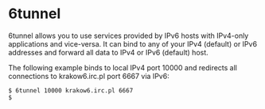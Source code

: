 # 6tunnel

6tunnel allows you to use services provided by IPv6 hosts with IPv4-only applications and vice-versa. It can bind to any of your IPv4 (default) or IPv6 addresses and forward all data to IPv4 or IPv6 (default) host.

The following example binds to local IPv4 port 10000 and redirects all connections to krakow6.irc.pl port 6667 via IPv6:

```
$ 6tunnel 10000 krakow6.irc.pl 6667
$
```
